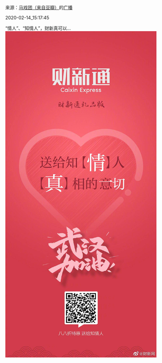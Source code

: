 来源：[马戏团（来自豆瓣）](https://www.douban.com/people/MissUnderwater/)的[广播](https://www.douban.com/people/MissUnderwater/status/2810395330/)


2020-02-14_15:17:45


“情人”、“知情人”，财新真可以…
![](./pic/2020-02-14_15:17:45-马戏团的广播1.jpg)  

